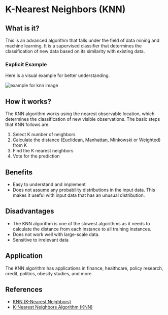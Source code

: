 # K-Nearest Neighbors (KNN)

## What is it?
This is an advanced algorithm that falls under the field of data mining and machine learning.
It is a supervised classifier that determines the classification of new data based on its
similarity with existing data.

### Explicit Example
Here is a visual example for better understanding.

![example for knn image](../assets/images/example1.png)

## How it works?

The KNN algorithm works using the nearest observable location, which determines the classification of new visible observations. The basic steps that KNN follows are:

1. Select K number of neighbors
2. Calculate the distance (Euclidean, Manhattan, Minkowski or Weighted) from K
3. Find the K nearest neighbors
4. Vote for the prediction

## Benefits
    
- Easy to understand and implement
- Does not assume any probability distributions in the input data. This makes it useful with input data that has an unusual distribution.

## Disadvantages
    
- The KNN algorithm is one of the slowest algorithms as it needs to calculate the distance from each instance to all training instances.
- Does not work well with large-scale data.
- Sensitive to irrelevant data

## Application
    
The KNN algorithm has applications in finance, healthcare, policy research, credit, politics, obesity studies, and more.

## References
- [KNN (K-Nearest Neighbors)](https://medium.com/brasil-ai/knn-k-nearest-neighbors-1-e140c82e9c4e)
- [K-Nearest Neighbors Algorithm (KNN)](https://rodrigomodesto.medium.com/algoritmo-k-nearest-neighbors-knn-uma-abordagem-matem%C3%A1tica-46f59c5c2f99)